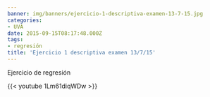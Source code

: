 ```yaml
---
banner: img/banners/ejercicio-1-descriptiva-examen-13-7-15.jpg
categories:
- UVA
date: 2015-09-15T08:17:48.000Z
tags:
- regresión
title: 'Ejercicio 1 descriptiva examen 13/7/15'
---
```


Ejercicio de regresión

{{< youtube 1Lm61diqWDw >}}
